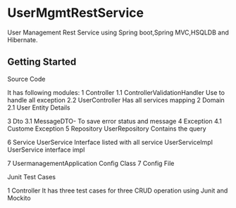 # UserMgmtRestService

User Management Rest Service using Spring boot,Spring MVC,HSQLDB and Hibernate.

## Getting Started

Source Code

It has following modules:
1 Controller
   1.1 ControllerValidationHandler
	Use to handle all exception
   2.2 UserController
       Has all services mapping
2 Domain
	2.1 User
		Entity Details

3 Dto
        3.1 MessageDTO- To save error status and message
4 Exception
        4.1 Custome Exception
5 Repository
      UserRepository Contains the query

6 Service
    UserService
    Interface listed with all service
    UserServiceImpl
    UserService interface impl

7 UsermanagementApplication
    Config Class
7 Config File


Junit Test Cases

1 Controller
It has three test cases for three CRUD operation using Junit and Mockito
